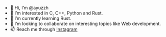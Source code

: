 - 👋 Hi, I’m @ayuzzh
- 👀 I’m interested in C, C++, Python and Rust.
- 🌱 I’m currently learning Rust.
- 💞️ I’m looking to collaborate on interesting topics like Web development.
- 📫 Reach me through [Instagram](https://instagram.com/\_\_ayushkm)

<!---
ayuzzh/ayuzzh is a ✨ special ✨ repository because its `README.md` (this file) appears on your GitHub profile.
You can click the Preview link to take a look at your changes.
--->
